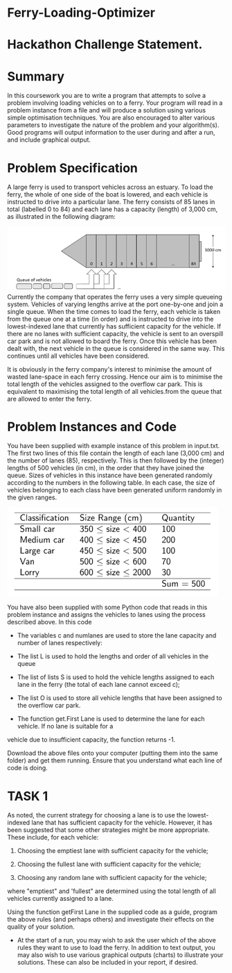 # Ferry-Loading-Optimizer

# Hackathon Challenge Statement.

# Summary

In this coursework you are to write a program that attempts to solve a problem involving loading vehicles on to a ferry. Your program will read in a problem instance from a file and will produce a solution using various simple optimisation techniques. You are also encouraged to alter various parameters to investigate the nature of the problem and your algorithm(s). Good programs will output information to the user during and after a run, and include graphical output.

# Problem Specification

A large ferry is used to transport vehicles across an estuary. To load the ferry, the whole of one side of the boat is lowered, and each vehicle is instructed to drive into a particular lane. The ferry consists of 85 lanes in total (labelled 0 to 84) and each lane has a capacity (length) of 3,000 cm, as illustrated in the following diagram:

![alt text](image-1.png)
Currently the company that operates the ferry uses a very simple queueing system. Vehicles of varying lengths arrive at the port one-by-one and join a single queue. When the time comes to load the ferry, each vehicle is taken from the queue one at a time (in order) and is instructed to drive into the lowest-indexed lane that currently has sufficient capacity for the vehicle. If there are no lanes with sufficient capacity, the vehicle is sent to an overspill car park and is not allowed to board the ferry. Once this vehicle has been dealt with, the next vehicle in the queue is considered in the same way. This continues until all vehicles have been considered.

It is obviously in the ferry company's interest to minimise the amount of wasted lane-space in each ferry crossing. Hence our aim is to minimise the total length of the vehicles assigned to the overflow car park. This is equivalent to maximising the total length of all vehicles.from the queue that are allowed to enter the ferry.

# Problem Instances and Code

You have been supplied with example instance of this problem in input.txt. The first two lines of this file contain the length of each lane (3,000 cm) and the number of lanes (85), respectively. This is then followed by the (integer) lengths of 500 vehicles (in cm), in the order that they have joined the queue. Sizes of vehicles in this instance have been generated randomly according to the numbers in the following table. In each case, the size of vehicles belonging to each class have been generated uniform randomly in the given ranges.

![alt text](image-2.png)


You have also been supplied with some Python code that reads in this problem instance and assigns the vehicles to lanes using the process described above. In this code

* The variables c and numlanes are used to store the lane capacity and number of lanes respectively:

* The list L is used to hold the lengths and order of all vehicles in the queue

* The list of lists S is used to hold the vehicle lengths assigned to each lane in the ferry (the total of each lane cannot exceed c);

* The list O is used to store all vehicle lengths that have been assigned to the overflow car park.

* The function get.First Lane is used to determine the lane for each vehicle. If no lane is suitable for a

vehicle due to insufficient capacity, the function returns -1.

Download the above files onto your computer (putting them into the same folder) and get them running. Ensure that you understand what each line of code is doing.

# TASK 1

As noted, the current strategy for choosing a lane is to use the lowest-indexed lane that has sufficient capacity for the vehicle. However, it has been suggested that some other strategies might be more appropriate. These include, for each vehicle:

1. Choosing the emptiest lane with sufficient capacity for the vehicle;

2. Choosing the fullest lane with sufficient capacity for the vehicle;

3. Choosing any random lane with sufficient capacity for the vehicle;

where "emptiest" and 'fullest" are determined using the total length of all vehicles currently assigned to a lane.

Using the function getFirst Lane in the supplied code as a guide, program the above rules (and perhaps others) and investigate their effects on the quality of your solution.

* At the start of a run, you may wish to ask the user which of the above rules they want to use to load the ferry. In addition to text output, you may also wish to use various graphical outputs (charts) to illustrate your solutions. These can also be included in your report, if desired.